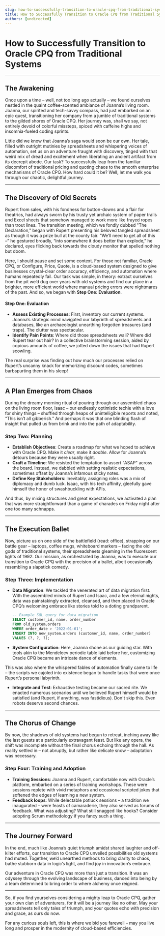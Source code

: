 ```yaml
---
slug: how-to-successfully-transition-to-oracle-cpq-from-traditional-systems
title: How to Successfully Transition to Oracle CPQ from Traditional Systems
authors: [undirected]
---
```



# How to Successfully Transition to Oracle CPQ from Traditional Systems

---

## The Awakening

Once upon a time – well, not too long ago actually – we found ourselves nestled in the quaint coffee-scented ambiance of Joanna’s living room. Joanna, our spirited and tech-savvy compass, had just embarked on an epic quest, transitioning her company from a jumble of traditional systems to the gilded shores of Oracle CPQ. Her journey was, shall we say, not entirely devoid of colorful missteps, spiced with caffeine highs and insomnia-fueled coding sprints.

Little did we know that Joanna’s saga would soon be our own. Her tale, filled with outright mutinies by spreadsheets and whispering voices of automation, set us on an adventure fraught with discovery, tinged with that weird mix of dread and excitement when liberating an ancient artifact from its decrepit abode. Our task? To successfully leap from the familiar discomfort of traditional pricing and quoting chaos to the smooth enterprise mechanisms of Oracle CPQ. How hard could it be? Well, let me walk you through our chaotic, delightful journey.

---

## The Discovery of Old Secrets

Rupert from sales, with his fondness for button-downs and a flair for theatrics, had always sworn by his trusty yet archaic system of paper trails and Excel sheets that somehow managed to work more like frayed ropes than trout lines. The transition meeting, which we fondly dubbed "The Declaration," began with Rupert presenting his beloved tangled spreadsheet as though it was a prize bull at the county fair. “We’ll need to get all of this –” he gestured broadly, “into somewhere it does better than explode,” he declared, eyes flicking back towards the cloudy monitor that spelled nothing but doom.

Here, I should pause and set some context. For those not familiar, Oracle CPQ, or Configure, Price, Quote, is a cloud-based system designed to give businesses crystal-clear order accuracy, efficiency, and automation where humans repeatedly fail. Our task was simple, in theory: extract ourselves from the pit we’d dug over years with old systems and find our place in a brighter, more efficient world where manual pricing errors were nightmares of the past. And so, we began with **Step One: Evaluation**.

#### Step One: Evaluation
- **Assess Existing Processes**: First, inventory our current systems. Joanna’s strategic mind navigated our labyrinth of spreadsheets and databases, like an archaeologist unearthing forgotten treasures (and traps). The clutter was spectacular.
- **Identify Pain Points**: Where did those spreadsheets wail? Where did Rupert tear out hair? In a collective brainstorming session, aided by copious amounts of coffee, we jotted down the issues that had Rupert scowling.

The real surprise was finding out how much our processes relied on Rupert’s uncanny knack for memorizing discount codes, sometimes barbspurting them in his sleep!

---

## A Plan Emerges from Chaos

During the dreamy morning ritual of pouring through our assembled chaos on the living room floor, Isaac – our endlessly optimistic techie with a love for shiny things – shuffled through heaps of unintelligible reports and noted, “This isn’t all gibberish.” And perhaps it was that one blinding flash of insight that pulled us from brink and into the path of adaptability.

### Step Two: Planning
- **Establish Objectives**: Create a roadmap for what we hoped to achieve with Oracle CPQ. Make it *clear*, make it *doable*. Allow for Joanna’s detours because they were usually right.
- **Craft a Timeline**: We resisted the temptation to assert "ASAP" across the board. Instead, we dabbled with setting realistic expectations, sometimes offset by Joanna’s infamous sticky notes.
- **Define Key Stakeholders**: Inevitably, assigning roles was a mix of diplomacy and dumb luck. Isaac, with his tech affinity, gleefully gave himself the honor of swashbuckling with APIs.

And thus, by mixing structures and great expectations, we activated a plan that was more straightforward than a game of charades on Friday night after one too many schnapps.

---

## The Execution Ballet

Now, picture us on one side of the battlefield (read: office), strapping on our battle gear – laptops, coffee mugs, whiteboard markers – facing the old gods of traditional systems, their spreadsheets gleaming in the fluorescent lights of 1992. Our mission, as orchestrated by Joanna, was to execute our transition to Oracle CPQ with the precision of a ballet, albeit occasionally resembling a slapstick comedy.

### Step Three: Implementation
- **Data Migration**: We tackled the venerated art of data migration first. With the assembled minds of Rupert and Isaac, and a few eternal nights, data was painstakingly extracted, cleansed, and then placed in Oracle CPQ’s welcoming embrace like stories told to a doting grandparent.
   ```sql
   -- Example SQL query for data migration
   SELECT customer_id, name, order_number
   FROM old_system.orders
   WHERE order_date > '2022-01-01';
   INSERT INTO new_system.orders (customer_id, name, order_number)
   VALUES (?, ?, ?);
   ```
- **System Configuration**: Here, Joanna shone as our guiding star. With tools akin to the Mendeleev periodic table laid before her, customizing Oracle CPQ became an intricate dance of elements.

This was also where the whispered fables of automation finally came to life – the scripts we cajoled into existence began to handle tasks that were once Rupert’s personal labyrinth.

- **Integrate and Test**: Exhaustive testing became our sacred rite. We enacted numerous scenarios until we believed Rupert himself would be satisfied (and Rupert, if anything, was fastidious). Don't skip this. Even robots deserve second chances.

---

## The Chorus of Change

By now, the shadows of old systems had begun to retreat, inching away like the last guests at a particularly extravagant feast. But like any opera, the shift was incomplete without the final chorus echoing through the hall. As reality settled in – not abruptly, but rather like delicate snow – adaptation was necessary. 

### Step Four: Training and Adoption
- **Training Sessions**: Joanna and Rupert, comfortable now with Oracle’s platform, embarked on a series of training workshops. These were sessions replete with vivid metaphors and occasional scripted jokes that softened the edges of learning a new system.
- **Feedback loops**: While delectable potluck sessions – a tradition we inaugurated – were feasts of camaraderie, they also served as forums of feedback. What was adjusting? What still snagged like hooks? Consider adopting Scrum methodology if you fancy such a thing.

---

## The Journey Forward

In the end, much like Joanna’s quiet triumph amidst shared laughter and off-kilter efforts, our transition to Oracle CPQ unveiled possibilities old systems had muted. Together, we’d unearthed methods to bring clarity to chaos, bathe stubborn data in logic’s light, and find joy in innovation’s embrace. 

Our adventure in Oracle CPQ was more than just a transition. It was an odyssey through the evolving landscape of business, danced into being by a team determined to bring order to where alchemy once reigned.

---

So, if you find yourselves considering a mighty leap to Oracle CPQ, gather your own clan of adventurers, for it will be a journey like no other. May your spreadsheets tell only tales of triumph, and your quotes echo with precision and grace, as ours do now.

For any curious souls left, this is where we bid you farewell – may you live long and prosper in the modernity of cloud-based efficiencies.
